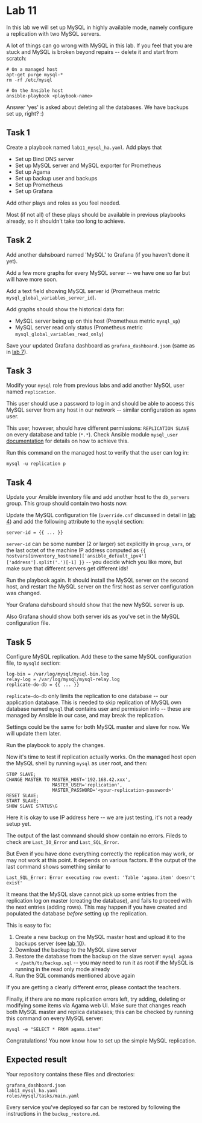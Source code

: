 # Lab 11

In this lab we will set up MySQL in highly available mode, namely configure a
replication with two MySQL servers.

A lot of things can go wrong with MySQL in this lab. If you feel that you are
stuck and MySQL is broken beyond repairs -- delete it and start from scratch:

	# On a managed host
	apt-get purge mysql-*
	rm -rf /etc/mysql

	# On the Ansible host
	ansible-playbook <playbook-name>

Answer 'yes' is asked about deleting all the databases. We have backups set up,
right? :)


## Task 1

Create a playbook named `lab11_mysql_ha.yaml`. Add plays that
 - Set up Bind DNS server 
 - Set up MySQL server and MySQL exporter for Prometheus
 - Set up Agama
 - Set up backup user and backups
 - Set up Prometheus
 - Set up Grafana

Add other plays and roles as you feel needed.

Most (if not all) of these plays should be available in previous playbooks
already, so it shouldn't take too long to achieve.


## Task 2

Add another dahsboard named 'MySQL' to Grafana (if you haven't done it yet).

Add a few more graphs for every MySQL server -- we have one so far but will have
more soon.

Add a text field showing MySQL server id (Prometheus metric
`mysql_global_variables_server_id`).

Add graphs should show the historical data for:
 - MySQL server being up on this host (Prometheus metric `mysql_up`)
 - MySQL server read only status (Prometheus metric
   `mysql_global_variables_read_only`)

Save your updated Grafana dashboard as `grafana_dashboard.json` (same as in
[lab 7](../07-grafana/lab)).


## Task 3

Modify your `mysql` role from previous labs and add another MySQL user named
`replication`.

This user should use a password to log in and should be able to access this
MySQL server from any host in our network -- similar configuration as `agama`
user.

This user, however, should have different permissions: `REPLICATION SLAVE` on
every database and table (`*.*`). Check Ansible module `mysql_user`
[documentation](https://docs.ansible.com/ansible/2.9/modules/mysql_user_module.html)
for details on how to achieve this.

Run this command on the managed host to verify that the user can log in:

	mysql -u replication p


## Task 4

Update your Ansible inventory file and add another host to the `db_servers`
group. This group should contain two hosts now.

Update the MySQL configuration file (`override.cnf` discussed in detail in
[lab 4](../04-troubleshooting/lab.md)) and add the following attribute to the
`mysqld` section:

	server-id = {{ ... }}


`server-id` can be some number (2 or larger) set explicitly in `group_vars`, or
the last octet of the machine IP address computed as
`{{ hostvars[inventory_hostname]['ansible_default_ipv4']['address'].split('.')[-1] }}`
-- you decide which you like more, but make sure that different servers get
different ids!

Run the playbook again. It should install the MySQL server on the second host,
and restart the MySQL server on the first host as server configuration was
changed.

Your Grafana dahsboard should show that the new MySQL server is up.

Also Grafana should show both server ids as you've set in the MySQL
configuration file.


## Task 5

Configure MySQL replication. Add these to the same MySQL configuration file, to
`mysqld` section:

	log-bin = /var/log/mysql/mysql-bin.log
	relay-log = /var/log/mysql/mysql-relay.log
	replicate-do-db = {{ ... }}

`replicate-do-db` only limits the replication to one database -- our application
database. This is needed to skip replication of MySQL own database named `mysql`
that contains user and permission info -- these are managed by Ansible in our
case, and may break the replication.

Settings could be the same for both MySQL master and slave for now. We will
update them later.

Run the playbook to apply the changes.

Now it's time to test if replication actually works. On the managed host open
the MySQL shell by running `mysql` as user root, and then:

	STOP SLAVE;
	CHANGE MASTER TO MASTER_HOST='192.168.42.xxx',
	                 MASTER_USER='replication',
	                 MASTER_PASSWORD='<your-replication-password>'
	RESET SLAVE;
	START SLAVE;
	SHOW SLAVE STATUS\G

Here it is okay to use IP address here -- we are just testing, it's not a ready
setup yet.

The output of the last command should show contain no errors. Fileds to check
are `Last_IO_Error` and `Last_SQL_Error`.

But Even if you have done everything correctly the replication may work, or may
not work at this point. It depends on various factors. If the output of the last
command shows something similar to

	Last_SQL_Error: Error executing row event: 'Table 'agama.item' doesn't exist'

It means that the MySQL slave cannot pick up some entries from the replication
log on master (creating the database), and fails to proceed with the next
entries (adding rows). This may happen if you have created and populated the
database _before_ setting up the replication.

This is easy to fix:
 1. Create a new backup on the MySQL master host and upload it to the backups
    server (see [lab 10](../10-backups/lab.md)).
 2. Download the backup to the MySQL slave server
 3. Restore the database from the backup on the slave server:
    `mysql agama < /path/to/backup.sql` -- you may need to run it as root if
    the MySQL is running in the read only mode already
 4. Run the SQL commands mentioned above again

If you are getting a clearly different error, please contact the teachers.

Finally, if there are no more replication errors left, try adding, deleting or
modifying some items via Agama web UI. Make sure that changes reach both MySQL
master and replica databases; this can be checked by running this command on
every MySQL server:

	mysql -e "SELECT * FROM agama.item"

Congratulations! You now know how to set up the simple MySQL replication.


## Expected result

Your repository contains these files and directories:

	grafana_dashboard.json
	lab11_mysql_ha.yaml
	roles/mysql/tasks/main.yaml

Every service you've deployed so far can be restored by following the
instructions in the `backup_restore.md`.
